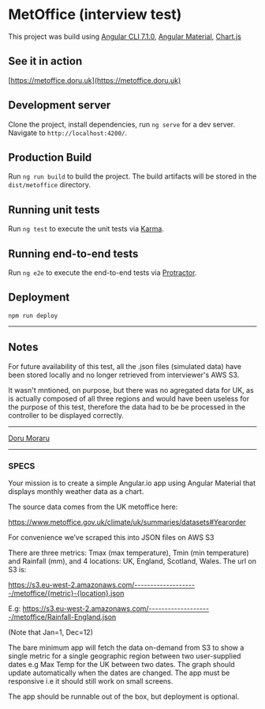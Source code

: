 # MetOffice (interview test)

This project was build using [Angular CLI 7.1.0](https://github.com/angular/angular-cli), [Angular Material](https://material.angular.io/), [Chart.js](https://www.chartjs.org/)

## See it in action

[https://metoffice.doru.uk](https://metoffice.doru.uk)

## Development server

Clone the project, install dependencies, run `ng serve` for a dev server. Navigate to `http://localhost:4200/`.

## Production Build

Run `ng run build` to build the project. The build artifacts will be stored in the `dist/metoffice` directory.

## Running unit tests

Run `ng test` to execute the unit tests via [Karma](https://karma-runner.github.io).

## Running end-to-end tests

Run `ng e2e` to execute the end-to-end tests via [Protractor](http://www.protractortest.org/).

## Deployment

`npm run deploy`

---

## Notes

For future availability of this test, all the .json files (simulated data) have been stored locally and no longer retrieved from interviewer's AWS S3.

It wasn't mntioned, on purpose, but there was no agregated data for UK, as is actually composed of all three regions and would have been useless for the purpose of this test, therefore the data had to be be processed in the controller to be displayed correctly.

---

[Doru Moraru](https://doru-moraru.com)

---

### SPECS

Your mission is to create a simple Angular.io app using Angular Material that displays monthly weather data as a chart.

The source data comes from the UK metoffice here:

https://www.metoffice.gov.uk/climate/uk/summaries/datasets#Yearorder

For convenience we’ve scraped this into JSON files on AWS S3

There are three metrics: Tmax (max temperature), Tmin (min temperature) and Rainfall (mm), and 4 locations: UK, England, Scotland, Wales. The url on S3 is:

https://s3.eu-west-2.amazonaws.com/--------------------/metoffice/{metric}-{location}.json

E.g: https://s3.eu-west-2.amazonaws.com/--------------------/metoffice/Rainfall-England.json

(Note that Jan=1, Dec=12)

The bare minimum app will fetch the data on-demand from S3 to show a single metric for a single geographic region between two user-supplied dates e.g Max Temp for the UK between two dates. The graph should update automatically when the dates are changed. The app must be responsive i.e it should still work on small screens.

The app should be runnable out of the box, but deployment is optional.
